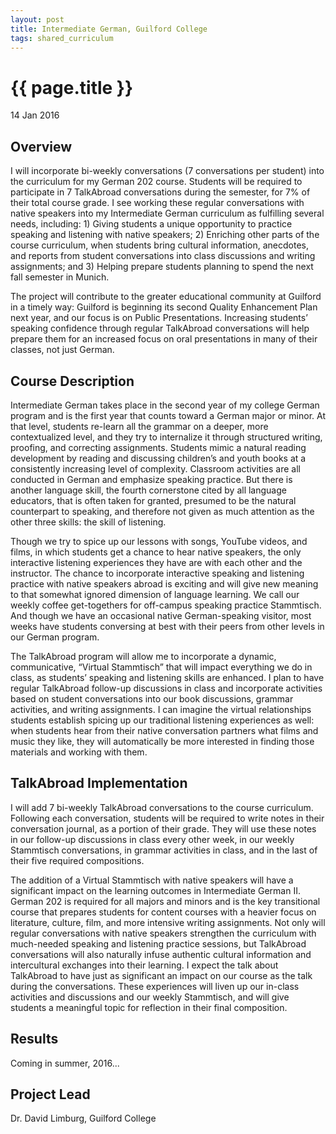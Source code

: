 ```yaml
---
layout: post
title: Intermediate German, Guilford College
tags: shared_curriculum
---
```


# {{ page.title }}

14 Jan 2016

## Overview

I will incorporate bi-weekly conversations (7 conversations per student) into the curriculum for my German 202 course.  Students will be required to participate in 7 TalkAbroad conversations during the semester, for 7% of their total course grade.  I see working these regular conversations with native speakers into my Intermediate German curriculum as fulfilling several needs, including: 1) Giving students a unique opportunity to practice speaking and listening with native speakers; 2) Enriching other parts of the course curriculum, when students bring cultural information, anecdotes, and reports from student conversations into class discussions and writing assignments; and 3) Helping prepare students planning to spend the next fall semester in Munich.

The project will contribute to the greater educational community at Guilford in a timely way: Guilford is beginning its second Quality Enhancement Plan next year, and our focus is on Public Presentations.  Increasing students’ speaking confidence through regular TalkAbroad conversations will help prepare them for an increased focus on oral presentations in many of their classes, not just German.

## Course Description

Intermediate German takes place in the second year of my college German program and is the first year that counts toward a German major or minor. At that level, students re-learn all the grammar on a deeper, more contextualized level, and they try to internalize it through structured writing, proofing, and correcting assignments.  Students mimic a natural reading development by reading and discussing children’s and youth books at a consistently increasing level of complexity. Classroom activities are all conducted in German and emphasize speaking practice. But there is another language skill, the fourth cornerstone cited by all language educators, that is often taken for granted, presumed to be the natural counterpart to speaking, and therefore not given as much attention as the other three skills: the skill of listening.

Though we try to spice up our lessons with songs, YouTube videos, and films, in which students get a chance to hear native speakers, the only interactive listening experiences they have are with each other and the instructor. The chance to incorporate interactive speaking and listening practice with native speakers abroad is exciting and will give new meaning to that somewhat ignored dimension of language learning.  We call our weekly coffee get-togethers for off-campus speaking practice Stammtisch. And though we have an occasional native German-speaking visitor, most weeks have students conversing at best with their peers from other levels in our German program.

The TalkAbroad program will allow me to incorporate a dynamic, communicative, “Virtual Stammtisch” that will impact everything we do in class, as students’ speaking and listening skills are enhanced.  I plan to have regular TalkAbroad follow-up discussions in class and incorporate activities based on student conversations into our book discussions, grammar activities, and writing assignments.  I can imagine the virtual relationships students establish spicing up our traditional listening experiences as well: when students hear from their native conversation partners what films and music they like, they will automatically be more interested in finding those materials and working with them. 

## TalkAbroad Implementation

I will add 7 bi-weekly TalkAbroad conversations to the course curriculum. Following each conversation, students will be required to write notes in their conversation journal, as a portion of their grade. They will use these notes in our follow-up discussions in class every other week, in our weekly Stammtisch conversations, in grammar activities in class, and in the last of their five required compositions.

The addition of a Virtual Stammtisch with native speakers will have a significant impact on the learning outcomes in Intermediate German II. German 202 is required for all majors and minors and is the key transitional course that prepares students for content courses with a heavier focus on literature, culture, film, and more intensive writing assignments. Not only will regular conversations with native speakers strengthen the curriculum with much-needed speaking and listening practice sessions, but TalkAbroad conversations will also naturally infuse authentic cultural information and intercultural exchanges into their learning. I expect the talk about TalkAbroad to have just as significant an impact on our course as the talk during the conversations. These experiences will liven up our in-class activities and discussions and our weekly Stammtisch, and will give students a meaningful topic for reflection in their final composition.


## Results

Coming in summer, 2016...

## Project Lead

Dr. David Limburg, Guilford College